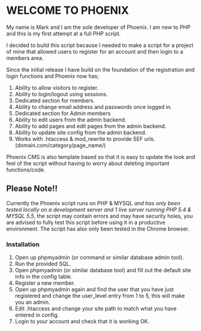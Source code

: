 # WELCOME TO PHOENIX

My name is Mark and I am the sole developer of Phoenix. I am new to PHP and this is my first attempt at a full PHP script.

I decided to build this script because I needed to make a script for a project of mine that allowed users to register for an account and then login to a members area. 

Since the initial release I have build on the foundation of the registration and login functions and Phoenix now has;

1. Ability to allow visitors to register.
2. Ability to login/logout using sessions.
3. Dedicated section for members.
4. Ability to change email address and passwords once logged in.
5. Dedicated section for Admin members
6. Ability to edit users from the admin backend.
7. Ability to add pages and edit pages from the admin backend.
8. Ability to update site config from the admin backend.
7. Works with .htaccess & mod_rewrite to provide SEF urls. (domain.com/category/page_name/)

Phoenix CMS is also template based so that it is easy to update the look and feel of the script without having to worry about deleting important functions/code.

## Please Note!!
Currently the Phoenix script runs on PHP & MYSQL *and has only been tested locally on a development server and 1 live server running PHP 5.4 & MYSQL 5.5*, the script may contain errors and may have security holes, 
you are advised to fully test this script before using it in a productive environment. The script has also only been tested in the Chrome browser.

### Installation

1. Open up phpmyadmin (or command or similar database admin tool).
2. Run the provided SQL.
3. Open phpmyadmin (or similar database tool) and fill out the default site info in the config table.
3. Register a new member.
4. Open up phpmyadmin again and find the user that you have just registered and change the user_level entry from 1 to 5, this will make you an admin.
5. Edit .htaccess and change your site path to match what you have entered in config.
6. Login to your account and check that it is working OK.